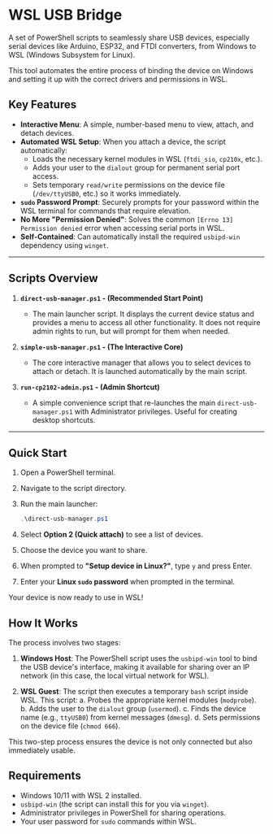 # WSL USB Bridge

A set of PowerShell scripts to seamlessly share USB devices, especially serial devices like Arduino, ESP32, and FTDI converters, from Windows to WSL (Windows Subsystem for Linux).

This tool automates the entire process of binding the device on Windows and setting it up with the correct drivers and permissions in WSL.

## Key Features

- **Interactive Menu**: A simple, number-based menu to view, attach, and detach devices.
- **Automated WSL Setup**: When you attach a device, the script automatically:
  - Loads the necessary kernel modules in WSL (`ftdi_sio`, `cp210x`, etc.).
  - Adds your user to the `dialout` group for permanent serial port access.
  - Sets temporary `read/write` permissions on the device file (`/dev/ttyUSB0`, etc.) so it works immediately.
- **`sudo` Password Prompt**: Securely prompts for your password within the WSL terminal for commands that require elevation.
- **No More "Permission Denied"**: Solves the common `[Errno 13] Permission denied` error when accessing serial ports in WSL.
- **Self-Contained**: Can automatically install the required `usbipd-win` dependency using `winget`.

---

## Scripts Overview

1.  **`direct-usb-manager.ps1` - (Recommended Start Point)**
    - The main launcher script. It displays the current device status and provides a menu to access all other functionality. It does not require admin rights to run, but will prompt for them when needed.

2.  **`simple-usb-manager.ps1` - (The Interactive Core)**
    - The core interactive manager that allows you to select devices to attach or detach. It is launched automatically by the main script.

3.  **`run-cp2102-admin.ps1` - (Admin Shortcut)**
    - A simple convenience script that re-launches the main `direct-usb-manager.ps1` with Administrator privileges. Useful for creating desktop shortcuts.

---

## Quick Start

1.  Open a PowerShell terminal.
2.  Navigate to the script directory.
3.  Run the main launcher:

    ```powershell
    .\direct-usb-manager.ps1
    ```

4.  Select **Option 2 (Quick attach)** to see a list of devices.
5.  Choose the device you want to share.
6.  When prompted to **"Setup device in Linux?"**, type `y` and press Enter.
7.  Enter your **Linux `sudo` password** when prompted in the terminal.

Your device is now ready to use in WSL!

## How It Works

The process involves two stages:

1.  **Windows Host**: The PowerShell script uses the `usbipd-win` tool to bind the USB device's interface, making it available for sharing over an IP network (in this case, the local virtual network for WSL).

2.  **WSL Guest**: The script then executes a temporary `bash` script inside WSL. This script:
    a. Probes the appropriate kernel modules (`modprobe`).
    b. Adds the user to the `dialout` group (`usermod`).
    c. Finds the device name (e.g., `ttyUSB0`) from kernel messages (`dmesg`).
    d. Sets permissions on the device file (`chmod 666`).

This two-step process ensures the device is not only connected but also immediately usable.

## Requirements

- Windows 10/11 with WSL 2 installed.
- `usbipd-win` (the script can install this for you via `winget`).
- Administrator privileges in PowerShell for sharing operations.
- Your user password for `sudo` commands within WSL.